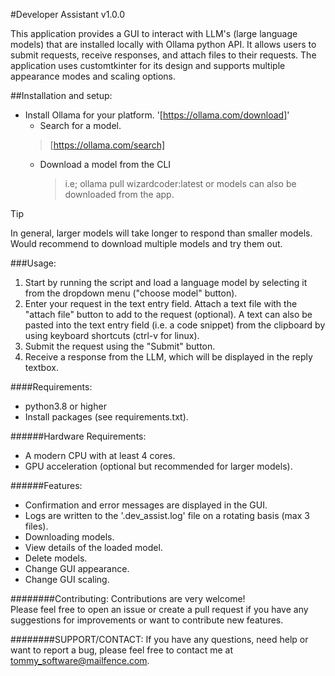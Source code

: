 #Developer Assistant v1.0.0

This application provides a GUI to interact with LLM's (large language models)
that are installed locally with Ollama python API.
It allows users to submit requests, receive responses, and attach files to
their requests.
The application uses customtkinter for its design and supports
multiple appearance modes and scaling options. 


##Installation and setup:
- Install Ollama for your platform.
  '[https://ollama.com/download]'
  - Search for a model.
  > [https://ollama.com/search]
    - Download a model from the CLI
      > i.e; ollama pull wizardcoder:latest 
      or models can also be downloaded from the app.

> [!TIP]
> In general, larger models will take longer to respond than smaller models.
> Would recommend to download multiple models and try them out.

###Usage:
1. Start by running the script and load a language model by selecting it
   from the dropdown menu ("choose model" button).
2. Enter your request in the text entry field. Attach a text file with the
   "attach file" button to add to the request (optional).
   A text can also be pasted into the text entry field (i.e. a code snippet)
   from the clipboard by using keyboard shortcuts (ctrl-v for linux).
3. Submit the request using the "Submit" button.
4. Receive a response from the LLM, which will be displayed in the reply textbox.

####Requirements:
- python3.8 or higher 
- Install packages (see requirements.txt).

######Hardware Requirements:
- A modern CPU with at least 4 cores.
- GPU acceleration (optional but recommended for larger models).

######Features:
- Confirmation and error messages are displayed in the GUI.
- Logs are written to the '.dev_assist.log' file on a rotating basis (max 3
  files).
- Downloading models.
- View details of the loaded model.
- Delete models.
- Change GUI appearance.
- Change GUI scaling.

########Contributing:
Contributions are very welcome!\
Please feel free to open an issue or create a pull request if you have any\
suggestions for improvements or want to contribute new features. 

########SUPPORT/CONTACT:
If you have any questions, need help or want to report a bug, please feel free
to contact me at tommy_software@mailfence.com.

